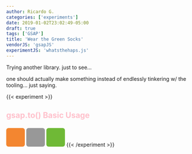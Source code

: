 ```yaml
---
author: Ricardo G.
categories: ['experiments']
date: 2019-01-02T23:02:49-05:00
draft: true
tags: ['GSAP']
title: 'Wear the Green Socks'
vendorJS: 'gsapJS'
experimentJS: 'whatsthehaps.js'
---
```


Trying another library. just to see...

<!--more-->

one should actually make something instead of endlessly tinkering w/ the tooling... just saying.

{{< experiment >}}

<style>
  .title {color: pink;}
  .box {
  width:50px;
  height:50px;
  position:relative;
  border-radius:6px;
  margin-top:4px;
  display:inline-block;
  line-height:50px;
  text-align:center;
  color:#333;
  
}
.green{
  background-color:#6fb936;
}

.orange {
  background-color:#f38630;
}
.grey {
  background-color:#989898;
}

</style>
<h2 class="title">gsap.to() Basic Usage</h2>
<div class="box orange"></div>
<div class="box grey"></div>
<div class="box green"></div>
{{< /experiment >}}

